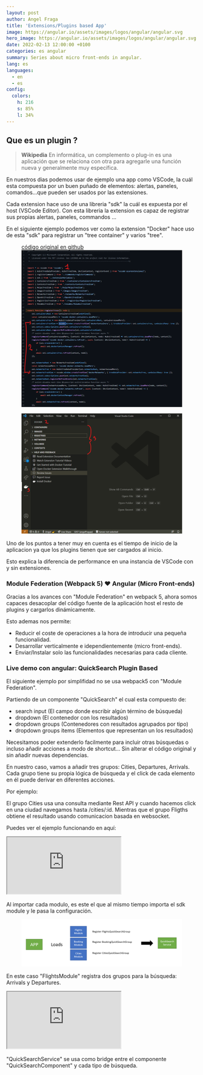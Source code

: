 ```yaml
---
layout: post
author: Angel Fraga
title: 'Extensions/Plugins based App'
image: https://angular.io/assets/images/logos/angular/angular.svg
hero_image: https://angular.io/assets/images/logos/angular/angular.svg
date: 2022-02-13 12:00:00 +0100
categories: es angular
summary: Series about micro front-ends in angular.
lang: es
languages:
  - en
  - es
config:
  colors:
    h: 216
    s: 85%
    l: 34%
---
```


## Que es un plugin ?

> **Wikipedia**
> En informática, un complemento o plug-in es una aplicación que se relaciona con otra para agregarle una función nueva y generalmente muy específica.

En nuestros dias podemos usar de ejemplo una app como VSCode, la cuál esta compuesta por
un buen puñado de elementos: alertas, paneles, comandos...que pueden ser usados por las extensiones.

Cada extension hace uso de una libreria "sdk" la cuál es expuesta por el host (VSCode Editor).
Con esta libreria la extension es capaz de registrar sus propias alertas, paneles, commandos ...

En el siguiente ejemplo podemos ver como la extension "Docker" hace uso de esta "sdk" para registrar
un "tree container" y varios "tree".

<figure tabindex="0">
    <figcaption>
        <a href="https://github.com/microsoft/vscode-docker/blob/3dcdb38e64922abc8c1d2ef50a43e45773b30c66/src/tree/registerTrees.ts#L19"
        target="__blank" >
        código original en github
        </a>
    </figcaption>
    <img alt="vscode docker register-trees.ts" src="/assets/images/vscode-docker-register-trees-ts.png">
</figure>

<figure tabindex="0">
<img alt="vscode docker extension" src="/assets/images/vscode-docker-ext.png">
</figure>

Uno de los puntos a tener muy en cuenta es el tiempo de inicio de la aplicacion ya que los plugins tienen que ser cargados al inicio.

Esto explica la diferencia de performance en una instancia de VSCode con y sin extensiones.

### Module Federation (Webpack 5) ❤ Angular (Micro Front-ends)

Gracias a los avances con "Module Federation" en webpack 5, ahora somos capaces desacoplar del código
fuente de la aplicación host el resto de plugins y cargarlos dinámicamente.

Esto ademas nos permite:

- Reducir el coste de operaciones a la hora de introducir una pequeña funcionalidad.
- Desarrollar verticalmente e idependientemente (micro front-ends).
- Enviar/Instalar solo las funcionalidades necesarias para cada cliente.

### Live demo con angular: QuickSearch Plugin Based

El siguiente ejemplo por simplifidad no se usa webpack5 con "Module Federation".

Partiendo de un componente "QuickSearch" el cual esta compuesto de:

- search input (El campo donde escribir algún término de búsqueda)
- dropdown (El contenedor con los resultados)
- dropdown groups (Contenedores con resultados agrupados por tipo)
- dropdown groups items (Elementos que representan un los resultados)

Necesitamos poder extenderlo facilmente para incluir otras búsquedas o incluso añadir acciones a modo de shortcut... Sin alterar el código original y sin añadir nuevas dependencias.

En nuestro caso, vamos a añadir tres grupos: Cities, Departures, Arrivals.
Cada grupo tiene su propia lógica de búsqueda y el click de cada elemento en él puede derivar en diferentes acciones.

Por ejemplo:

El grupo Cities usa una consulta mediante Rest API y cuando hacemos click en una ciudad navegamos hasta /cities/:id.
Mientras que el grupo Fligths obtiene el resultado usando comunicacion basada en websocket.

Puedes ver el ejemplo funcionando en aquí:

<iframe src="https://stackblitz.com/edit/angular-ivy-nedadb?ctl=1&embed=1&file=src/app/flights/flights.module.ts&hideExplorer=1&hideNavigation=1&view=preview"></iframe>

Al importar cada modulo, es este el que al mismo tiempo importa el sdk module y le pasa la configuración.

<figure tabindex="0">
    <img src="/assets/images/quick-search-registration.png">
</figure>

En este caso "FlightsModule" registra dos grupos para la búsqueda: Arrivals y Departures.

<iframe src="https://stackblitz.com/edit/angular-ivy-nedadb?ctl=1&embed=1&file=src/app/flights/flights.module.ts&hideExplorer=1&hideNavigation=1&view=editor"></iframe>

"QuickSearchService" se usa como bridge entre el componente "QuickSearchComponent" y cada tipo de búsqueda.
